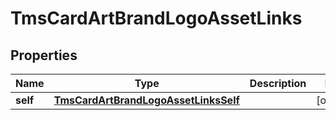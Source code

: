 
# TmsCardArtBrandLogoAssetLinks

## Properties
Name | Type | Description | Notes
------------ | ------------- | ------------- | -------------
**self** | [**TmsCardArtBrandLogoAssetLinksSelf**](TmsCardArtBrandLogoAssetLinksSelf.md) |  |  [optional]



